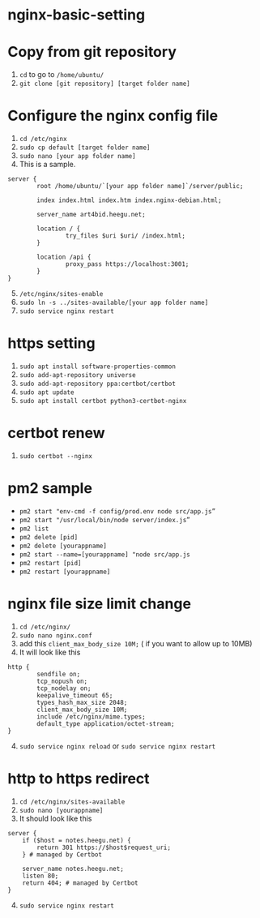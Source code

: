 # nginx-basic-setting

# Copy from git repository
1. `cd` to go to `/home/ubuntu/`
2. `git clone [git repository] [target folder name]`

# Configure the nginx config file
1. `cd /etc/nginx`
2. `sudo cp default [target folder name]`
3. `sudo nano [your app folder name]`
4. This is a sample.
```
server {
        root /home/ubuntu/`[your app folder name]`/server/public;

        index index.html index.htm index.nginx-debian.html;

        server_name art4bid.heegu.net;

        location / {
                try_files $uri $uri/ /index.html;
        }

        location /api {
                proxy_pass https://localhost:3001;
        }
}
```
5. `/etc/nginx/sites-enable`
6. `sudo ln -s ../sites-available/[your app folder name]`
6. `sudo service nginx restart`

# https setting
1. `sudo apt install software-properties-common`
2. `sudo add-apt-repository universe`
3. `sudo add-apt-repository ppa:certbot/certbot`
4. `sudo apt update`
5. `sudo apt install certbot python3-certbot-nginx`

# certbot renew
1. `sudo certbot --nginx`

# pm2 sample
- `pm2 start "env-cmd -f config/prod.env node src/app.js”`
- `pm2 start "/usr/local/bin/node server/index.js”`
- `pm2 list`
- `pm2 delete [pid]`
- `pm2 delete [yourappname]`
- `pm2 start --name=[yourappname] "node src/app.js`
- `pm2 restart [pid]`
- `pm2 restart [yourappname]`

# nginx file size limit change
1. `cd /etc/nginx/`
2. `sudo nano nginx.conf`
3. add this `client_max_body_size 10M;` ( if you want to allow up to 10MB)
4. It will look like this
```
http {
        sendfile on;
        tcp_nopush on;
        tcp_nodelay on;
        keepalive_timeout 65;
        types_hash_max_size 2048;
        client_max_body_size 10M;
        include /etc/nginx/mime.types;
        default_type application/octet-stream;
}
```
4. `sudo service nginx reload` or `sudo service nginx restart`

# http to https redirect
1. `cd /etc/nginx/sites-available`
2. `sudo nano [yourappname]`
3. It should look like this
```
server {
    if ($host = notes.heegu.net) {
        return 301 https://$host$request_uri;
    } # managed by Certbot

    server_name notes.heegu.net;
    listen 80;
    return 404; # managed by Certbot
}
```
4. `sudo service nginx restart`
